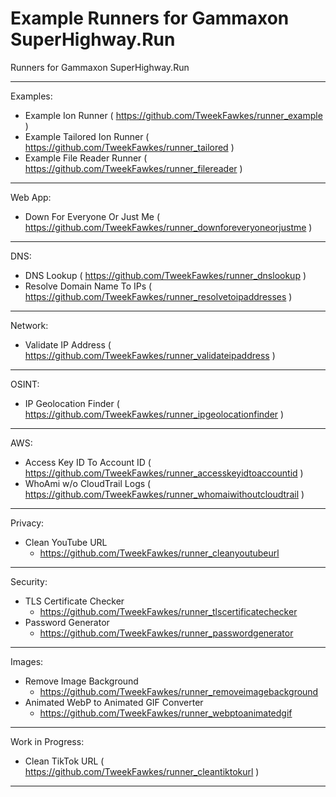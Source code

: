 # Example Runners for Gammaxon SuperHighway.Run

Runners for Gammaxon SuperHighway.Run

---

Examples:
- Example Ion Runner ( https://github.com/TweekFawkes/runner_example )
- Example Tailored Ion Runner ( https://github.com/TweekFawkes/runner_tailored )
- Example File Reader Runner ( https://github.com/TweekFawkes/runner_filereader )

---

Web App:
- Down For Everyone Or Just Me ( https://github.com/TweekFawkes/runner_downforeveryoneorjustme )

---

DNS:
- DNS Lookup ( https://github.com/TweekFawkes/runner_dnslookup )
- Resolve Domain Name To IPs ( https://github.com/TweekFawkes/runner_resolvetoipaddresses  )

---

Network:
- Validate IP Address ( https://github.com/TweekFawkes/runner_validateipaddress )

---

OSINT:
- IP Geolocation Finder ( https://github.com/TweekFawkes/runner_ipgeolocationfinder )

---

AWS:
- Access Key ID To Account ID ( https://github.com/TweekFawkes/runner_accesskeyidtoaccountid )
- WhoAmi w/o CloudTrail Logs ( https://github.com/TweekFawkes/runner_whomaiwithoutcloudtrail )

---

Privacy:
- Clean YouTube URL
  - https://github.com/TweekFawkes/runner_cleanyoutubeurl

---

Security:
- TLS Certificate Checker
  - https://github.com/TweekFawkes/runner_tlscertificatechecker
- Password Generator
  - https://github.com/TweekFawkes/runner_passwordgenerator

---

Images:
- Remove Image Background
  - https://github.com/TweekFawkes/runner_removeimagebackground
- Animated WebP to Animated GIF Converter
  - https://github.com/TweekFawkes/runner_webptoanimatedgif

---

Work in Progress:
- Clean TikTok URL ( https://github.com/TweekFawkes/runner_cleantiktokurl )

---
